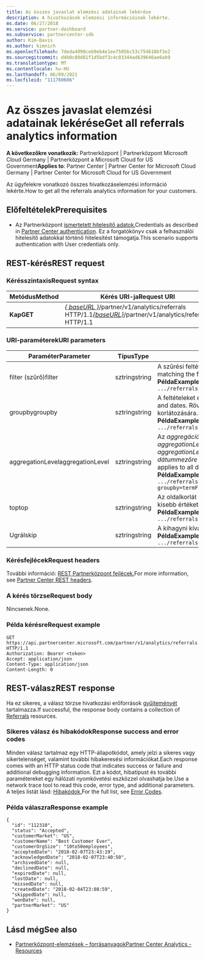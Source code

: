 ```yaml
---
title: Az összes javaslat elemzési adatainak lekérése
description: A hivatkozások elemzési információinak lekérte.
ms.date: 06/27/2018
ms.service: partner-dashboard
ms.subservice: partnercenter-sdk
author: Kim-Davis
ms.author: kimnich
ms.openlocfilehash: 7deda4098ceb9eb4e1ee75056c53c754618bf3e2
ms.sourcegitcommit: d4b0c80d81f1d5bdf3c4c03344ad639646ae6ab9
ms.translationtype: MT
ms.contentlocale: hu-HU
ms.lasthandoff: 06/09/2021
ms.locfileid: "111760606"
---
```

# <a name="get-all-referrals-analytics-information"></a><span data-ttu-id="599ae-103">Az összes javaslat elemzési adatainak lekérése</span><span class="sxs-lookup"><span data-stu-id="599ae-103">Get all referrals analytics information</span></span>

<span data-ttu-id="599ae-104">**A következőkre vonatkozik:** Partnerközpont | Partnerközpont Microsoft Cloud Germany | Partnerközpont a Microsoft Cloud for US Government</span><span class="sxs-lookup"><span data-stu-id="599ae-104">**Applies to**: Partner Center | Partner Center for Microsoft Cloud Germany | Partner Center for Microsoft Cloud for US Government</span></span>

<span data-ttu-id="599ae-105">Az ügyfelekre vonatkozó összes hivatkozáselemzési információ lekérte.</span><span class="sxs-lookup"><span data-stu-id="599ae-105">How to get all the referrals analytics information for your customers.</span></span>

## <a name="prerequisites"></a><span data-ttu-id="599ae-106">Előfeltételek</span><span class="sxs-lookup"><span data-stu-id="599ae-106">Prerequisites</span></span>

- <span data-ttu-id="599ae-107">Az Partnerközpont [ismertetett hitelesítő adatok.](partner-center-authentication.md)</span><span class="sxs-lookup"><span data-stu-id="599ae-107">Credentials as described in [Partner Center authentication](partner-center-authentication.md).</span></span> <span data-ttu-id="599ae-108">Ez a forgatókönyv csak a felhasználói hitelesítő adatokkal történő hitelesítést támogatja.</span><span class="sxs-lookup"><span data-stu-id="599ae-108">This scenario supports authentication with User credentials only.</span></span>

## <a name="rest-request"></a><span data-ttu-id="599ae-109">REST-kérés</span><span class="sxs-lookup"><span data-stu-id="599ae-109">REST request</span></span>

### <a name="request-syntax"></a><span data-ttu-id="599ae-110">Kérésszintaxis</span><span class="sxs-lookup"><span data-stu-id="599ae-110">Request syntax</span></span>

| <span data-ttu-id="599ae-111">Metódus</span><span class="sxs-lookup"><span data-stu-id="599ae-111">Method</span></span>  | <span data-ttu-id="599ae-112">Kérés URI-ja</span><span class="sxs-lookup"><span data-stu-id="599ae-112">Request URI</span></span> |
|---------|-------------|
| <span data-ttu-id="599ae-113">**Kap**</span><span class="sxs-lookup"><span data-stu-id="599ae-113">**GET**</span></span> | <span data-ttu-id="599ae-114">[*\{ baseURL \}*](partner-center-rest-urls.md)/partner/v1/analytics/referrals HTTP/1.1</span><span class="sxs-lookup"><span data-stu-id="599ae-114">[*\{baseURL\}*](partner-center-rest-urls.md)/partner/v1/analytics/referrals HTTP/1.1</span></span> |

### <a name="uri-parameters"></a><span data-ttu-id="599ae-115">URI-paraméterek</span><span class="sxs-lookup"><span data-stu-id="599ae-115">URI parameters</span></span>

| <span data-ttu-id="599ae-116">Paraméter</span><span class="sxs-lookup"><span data-stu-id="599ae-116">Parameter</span></span> | <span data-ttu-id="599ae-117">Típus</span><span class="sxs-lookup"><span data-stu-id="599ae-117">Type</span></span> | <span data-ttu-id="599ae-118">Leírás</span><span class="sxs-lookup"><span data-stu-id="599ae-118">Description</span></span> |
|-----------|------|-------------|
| <span data-ttu-id="599ae-119">filter (szűrő)</span><span class="sxs-lookup"><span data-stu-id="599ae-119">filter</span></span> | <span data-ttu-id="599ae-120">sztring</span><span class="sxs-lookup"><span data-stu-id="599ae-120">string</span></span> | <span data-ttu-id="599ae-121">A szűrési feltételnek megfelelő adatokat ad vissza.</span><span class="sxs-lookup"><span data-stu-id="599ae-121">Returns data matching the filter condition.</span></span></br> <span data-ttu-id="599ae-122">**Példa**</span><span class="sxs-lookup"><span data-stu-id="599ae-122">**Example:**</span></span></br>  `.../referrals?filter=field eq 'value'` |
| <span data-ttu-id="599ae-123">groupby</span><span class="sxs-lookup"><span data-stu-id="599ae-123">groupby</span></span> | <span data-ttu-id="599ae-124">sztring</span><span class="sxs-lookup"><span data-stu-id="599ae-124">string</span></span> | <span data-ttu-id="599ae-125">A feltételeket és a dátumokat is támogatja.</span><span class="sxs-lookup"><span data-stu-id="599ae-125">Supports both terms and dates.</span></span> <span data-ttu-id="599ae-126">Rövid áramköri logika a gyűjtők számának korlátozására.</span><span class="sxs-lookup"><span data-stu-id="599ae-126">Short circuit logic to limit the number of buckets.</span></span></br> <span data-ttu-id="599ae-127">**Példa**</span><span class="sxs-lookup"><span data-stu-id="599ae-127">**Example:**</span></span></br>  `.../referrals?groupby=termField1,dateField1,termField2` |
| <span data-ttu-id="599ae-128">aggregationLevel</span><span class="sxs-lookup"><span data-stu-id="599ae-128">aggregationLevel</span></span> | <span data-ttu-id="599ae-129">sztring</span><span class="sxs-lookup"><span data-stu-id="599ae-129">string</span></span> | <span data-ttu-id="599ae-130">Az *aggregációszint* paraméterhez csoportosítás *szükséges.*</span><span class="sxs-lookup"><span data-stu-id="599ae-130">The *aggregationLevel* parameter requires a *groupby*.</span></span> <span data-ttu-id="599ae-131">Az *aggregationLevel* paraméter a csoportosításban található összes *dátummezőre vonatkozik.*</span><span class="sxs-lookup"><span data-stu-id="599ae-131">The *aggregationLevel* parameter applies to all date fields present in the *groupby*.</span></span></br> <span data-ttu-id="599ae-132">**Példa**</span><span class="sxs-lookup"><span data-stu-id="599ae-132">**Example:**</span></span></br> `.../referrals?groupby=termField1,dateField1,termField2&aggregationLevel=day` |
| <span data-ttu-id="599ae-133">top</span><span class="sxs-lookup"><span data-stu-id="599ae-133">top</span></span> | <span data-ttu-id="599ae-134">sztring</span><span class="sxs-lookup"><span data-stu-id="599ae-134">string</span></span> | <span data-ttu-id="599ae-135">Az oldalkorlát 10000.</span><span class="sxs-lookup"><span data-stu-id="599ae-135">The page limit is 10000.</span></span> <span data-ttu-id="599ae-136">10000-esnél kisebb értéket vesz fel.</span><span class="sxs-lookup"><span data-stu-id="599ae-136">Takes any value less than 10000.</span></span></br> <span data-ttu-id="599ae-137">**Példa**</span><span class="sxs-lookup"><span data-stu-id="599ae-137">**Example:**</span></span></br> `.../referrals?top=100`</br> |
| <span data-ttu-id="599ae-138">Ugrál</span><span class="sxs-lookup"><span data-stu-id="599ae-138">skip</span></span> | <span data-ttu-id="599ae-139">sztring</span><span class="sxs-lookup"><span data-stu-id="599ae-139">string</span></span> | <span data-ttu-id="599ae-140">A kihagyni kívánt sorok száma.</span><span class="sxs-lookup"><span data-stu-id="599ae-140">Number of rows to skip.</span></span></br> <span data-ttu-id="599ae-141">**Példa**</span><span class="sxs-lookup"><span data-stu-id="599ae-141">**Example:**</span></span></br>  `.../referrals?top=100&skip=100` |

### <a name="request-headers"></a><span data-ttu-id="599ae-142">Kérésfejlécek</span><span class="sxs-lookup"><span data-stu-id="599ae-142">Request headers</span></span>

<span data-ttu-id="599ae-143">További információ: [REST Partnerközpont fejlécek.](headers.md)</span><span class="sxs-lookup"><span data-stu-id="599ae-143">For more information, see [Partner Center REST headers](headers.md).</span></span>

### <a name="request-body"></a><span data-ttu-id="599ae-144">A kérés törzse</span><span class="sxs-lookup"><span data-stu-id="599ae-144">Request body</span></span>

<span data-ttu-id="599ae-145">Nincsenek.</span><span class="sxs-lookup"><span data-stu-id="599ae-145">None.</span></span>

### <a name="request-example"></a><span data-ttu-id="599ae-146">Példa kérésre</span><span class="sxs-lookup"><span data-stu-id="599ae-146">Request example</span></span>

```http
GET https://api.partnercenter.microsoft.com/partner/v1/analytics/referrals HTTP/1.1
Authorization: Bearer <token>
Accept: application/json
Content-Type: application/json
Content-Length: 0
```

## <a name="rest-response"></a><span data-ttu-id="599ae-147">REST-válasz</span><span class="sxs-lookup"><span data-stu-id="599ae-147">REST response</span></span>

<span data-ttu-id="599ae-148">Ha ez sikeres, a válasz törzse hivatkozási erőforrások [gyűjteményét](partner-center-analytics-resources.md#referrals-resource) tartalmazza.</span><span class="sxs-lookup"><span data-stu-id="599ae-148">If successful, the response body contains a collection of [Referrals](partner-center-analytics-resources.md#referrals-resource) resources.</span></span>

### <a name="response-success-and-error-codes"></a><span data-ttu-id="599ae-149">Sikeres válasz és hibakódok</span><span class="sxs-lookup"><span data-stu-id="599ae-149">Response success and error codes</span></span>

<span data-ttu-id="599ae-150">Minden válasz tartalmaz egy HTTP-állapotkódot, amely jelzi a sikeres vagy sikertelenséget, valamint további hibakeresési információkat.</span><span class="sxs-lookup"><span data-stu-id="599ae-150">Each response comes with an HTTP status code that indicates success or failure and additional debugging information.</span></span> <span data-ttu-id="599ae-151">Ezt a kódot, hibatípust és további paramétereket egy hálózati nyomkövetési eszközzel olvashatja be.</span><span class="sxs-lookup"><span data-stu-id="599ae-151">Use a network trace tool to read this code, error type, and additional parameters.</span></span> <span data-ttu-id="599ae-152">A teljes listát lásd: [Hibakódok.](error-codes.md)</span><span class="sxs-lookup"><span data-stu-id="599ae-152">For the full list, see [Error Codes](error-codes.md).</span></span>

### <a name="response-example"></a><span data-ttu-id="599ae-153">Példa válaszra</span><span class="sxs-lookup"><span data-stu-id="599ae-153">Response example</span></span>

```http
{
  "id": "112310",
  "status": "Accepted",
  "customerMarket": "US",
  "customerName": "Best Customer Ever",
  "customerOrgSize": "10to50employees",
  "acceptedDate": "2018-02-07T23:43:19",
  "acknowledgedDate": "2018-02-07T23:40:50",
  "archivedDate": null,
  "declinedDate": null,
  "expiredDate": null,
  "lostDate": null,
  "missedDate": null,
  "createdDate": "2018-02-04T23:08:59",
  "skippedDate": null,
  "wonDate": null,
  "partnerMarket": "US"
}
```

## <a name="see-also"></a><span data-ttu-id="599ae-154">Lásd még</span><span class="sxs-lookup"><span data-stu-id="599ae-154">See also</span></span>

- [<span data-ttu-id="599ae-155">Partnerközpont-elemzések – forrásanyagok</span><span class="sxs-lookup"><span data-stu-id="599ae-155">Partner Center Analytics - Resources</span></span>](partner-center-analytics-resources.md)
